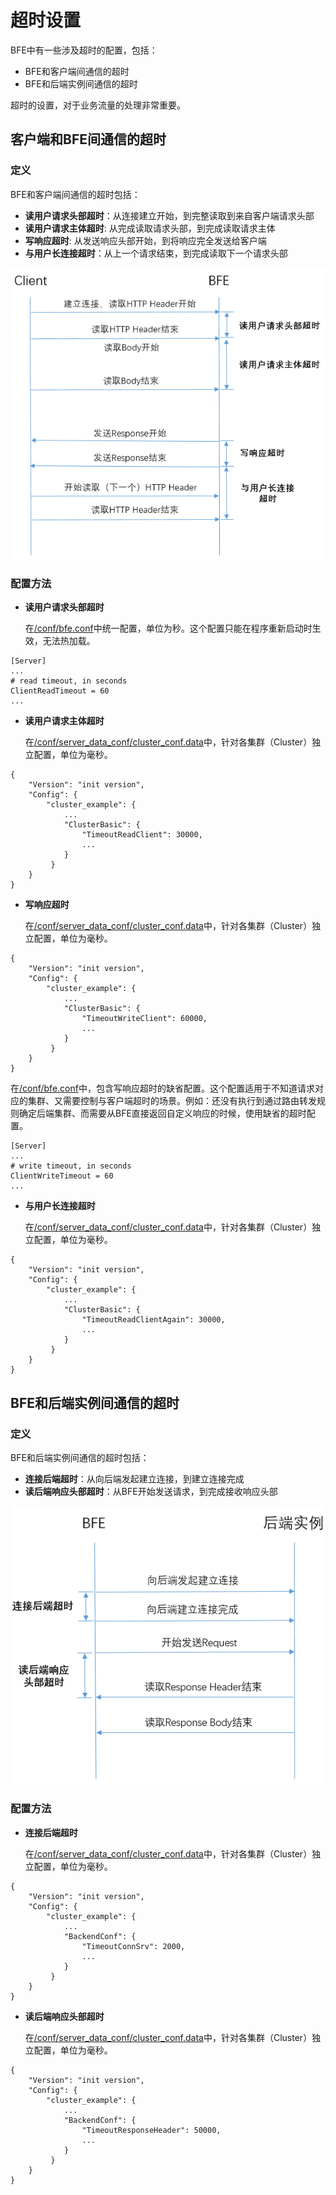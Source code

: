 # 超时设置

BFE中有一些涉及超时的配置，包括：

+ BFE和客户端间通信的超时
+ BFE和后端实例间通信的超时

超时的设置，对于业务流量的处理非常重要。

## 客户端和BFE间通信的超时

### 定义

BFE和客户端间通信的超时包括：

+ **读用户请求头部超时**：从连接建立开始，到完整读取到来自客户端请求头部
+ **读用户请求主体超时**: 从完成读取请求头部，到完成读取请求主体
+ **写响应超时**: 从发送响应头部开始，到将响应完全发送给客户端
+ **与用户长连接超时**：从上一个请求结束，到完成读取下一个请求头部

![timeout between BFE and client](./timeout_BFE_client.png)

### 配置方法

+ **读用户请求头部超时**

  在[/conf/bfe.conf](https://github.com/bfenetworks/bfe/tree/master/conf)中统一配置，单位为秒。这个配置只能在程序重新启动时生效，无法热加载。

```
[Server]
...
# read timeout, in seconds
ClientReadTimeout = 60
...
```

+ **读用户请求主体超时**

  在[/conf/server_data_conf/cluster_conf.data](https://github.com/bfenetworks/bfe/blob/master/conf/server_data_conf/cluster_conf.data)中，针对各集群（Cluster）独立配置，单位为毫秒。

```
{
    "Version": "init version",
    "Config": {
   		"cluster_example": {
    		...
    	    "ClusterBasic": {
                "TimeoutReadClient": 30000,
                ...
            }
    	 }
    }
}
```

+ **写响应超时**

  在[/conf/server_data_conf/cluster_conf.data](https://github.com/bfenetworks/bfe/blob/master/conf/server_data_conf/cluster_conf.data)中，针对各集群（Cluster）独立配置，单位为毫秒。

```
{
    "Version": "init version",
    "Config": {
   		"cluster_example": {
    		...
    	    "ClusterBasic": {
                "TimeoutWriteClient": 60000,
                ...
            }
    	 }
    }
}
```

  在[/conf/bfe.conf](https://github.com/bfenetworks/bfe/tree/master/conf)中，包含写响应超时的缺省配置。这个配置适用于不知道请求对应的集群、又需要控制与客户端超时的场景。例如：还没有执行到通过路由转发规则确定后端集群、而需要从BFE直接返回自定义响应的时候，使用缺省的超时配置。

```
[Server]
...
# write timeout, in seconds
ClientWriteTimeout = 60
...
```



+ **与用户长连接超时**

  在[/conf/server_data_conf/cluster_conf.data](https://github.com/bfenetworks/bfe/blob/master/conf/server_data_conf/cluster_conf.data)中，针对各集群（Cluster）独立配置，单位为毫秒。

```
{
    "Version": "init version",
    "Config": {
   		"cluster_example": {
    		...
    	    "ClusterBasic": {
                "TimeoutReadClientAgain": 30000,
                ...
            }
    	 }
    }
}
```

## BFE和后端实例间通信的超时

### 定义

BFE和后端实例间通信的超时包括：

+ **连接后端超时**：从向后端发起建立连接，到建立连接完成
+ **读后端响应头部超时**：从BFE开始发送请求，到完成接收响应头部

![timeout between BFE and backend](./timeout_BFE_backend.png)

### 配置方法

+ **连接后端超时**

  在[/conf/server_data_conf/cluster_conf.data](https://github.com/bfenetworks/bfe/blob/master/conf/server_data_conf/cluster_conf.data)中，针对各集群（Cluster）独立配置，单位为毫秒。

```
{
    "Version": "init version",
    "Config": {
   		"cluster_example": {
    		...
    	    "BackendConf": {
                "TimeoutConnSrv": 2000,
                ...
            }
    	 }
    }
}
```

+ **读后端响应头部超时**

  在[/conf/server_data_conf/cluster_conf.data](https://github.com/bfenetworks/bfe/blob/master/conf/server_data_conf/cluster_conf.data)中，针对各集群（Cluster）独立配置，单位为毫秒。

```
{
    "Version": "init version",
    "Config": {
   		"cluster_example": {
    		...
    	    "BackendConf": {
                "TimeoutResponseHeader": 50000,
                ...
            }
    	 }
    }
}
```



